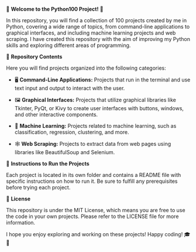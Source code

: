 🎉 **Welcome to the Python100 Project!** 🐍

In this repository, you will find a collection of 100 projects created by me in Python, covering a wide range of topics, from command-line applications to graphical interfaces, and including machine learning projects and web scraping. I have created this repository with the aim of improving my Python skills and exploring different areas of programming.

📁 **Repository Contents**

Here you will find projects organized into the following categories:

- 🖥️ **Command-Line Applications:** Projects that run in the terminal and use text input and output to interact with the user.

- 🖼️ **Graphical Interfaces:** Projects that utilize graphical libraries like Tkinter, PyQt, or Kivy to create user interfaces with buttons, windows, and other interactive components.

- 🤖 **Machine Learning:** Projects related to machine learning, such as classification, regression, clustering, and more.

- 🕸️ **Web Scraping:** Projects to extract data from web pages using libraries like BeautifulSoup and Selenium.

🚀 **Instructions to Run the Projects**

Each project is located in its own folder and contains a README file with specific instructions on how to run it. Be sure to fulfill any prerequisites before trying each project.

📄 **License**

This repository is under the MIT License, which means you are free to use the code in your own projects. Please refer to the LICENSE file for more information.

I hope you enjoy exploring and working on these projects! Happy coding! 🎓🚀